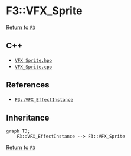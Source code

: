 # F3::VFX_Sprite

[Return to `F3`](/docs/F3.md)

## C++

- [`VFX_Sprite.hpp`](/c++/include/VFX_Sprite.hpp)
- [`VFX_Sprite.cpp`](/c++/source/VFX_Sprite.cpp)

## References

- [`F3::VFX_EffectInstance`](/docs/F3/VFX_EffectInstance.md)

## Inheritance

```mermaid
graph TD;
    F3::VFX_EffectInstance --> F3::VFX_Sprite
```

[Return to `F3`](/docs/F3.md)